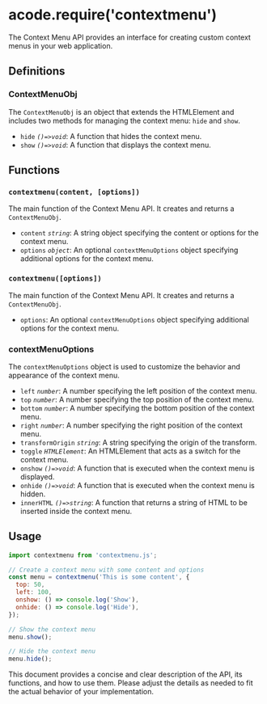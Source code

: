 # acode.require('contextmenu')

The Context Menu API provides an interface for creating custom context menus in your web application.

## Definitions

### ContextMenuObj

The `ContextMenuObj` is an object that extends the HTMLElement and includes two methods for managing the context menu: `hide` and `show`.

- `hide` _`()=>void`_: A function that hides the context menu.
- `show` _`()=>void`_: A function that displays the context menu.

## Functions

### `contextmenu(content, [options])`

The main function of the Context Menu API. It creates and returns a `ContextMenuObj`.

- `content` _`string`_: A string object specifying the content or options for the context menu.
- `options` _`object`_: An optional `contextMenuOptions` object specifying additional options for the context menu.

### `contextmenu([options])`

The main function of the Context Menu API. It creates and returns a `ContextMenuObj`.

- `options`: An optional `contextMenuOptions` object specifying additional options for the context menu.

### contextMenuOptions

The `contextMenuOptions` object is used to customize the behavior and appearance of the context menu.

- `left` _`number`_: A number specifying the left position of the context menu.
- `top` _`number`_: A number specifying the top position of the context menu.
- `bottom` _`number`_: A number specifying the bottom position of the context menu.
- `right` _`number`_: A number specifying the right position of the context menu.
- `transformOrigin` _`string`_: A string specifying the origin of the transform.
- `toggle` _`HTMLElement`_: An HTMLElement that acts as a switch for the context menu.
- `onshow` _`()=>void`_: A function that is executed when the context menu is displayed.
- `onhide` _`()=>void`_: A function that is executed when the context menu is hidden.
- `innerHTML` _`()=>string`_: A function that returns a string of HTML to be inserted inside the context menu.

## Usage

```js
import contextmenu from 'contextmenu.js';

// Create a context menu with some content and options
const menu = contextmenu('This is some content', {
  top: 50,
  left: 100,
  onshow: () => console.log('Show'),
  onhide: () => console.log('Hide'),
});

// Show the context menu
menu.show();

// Hide the context menu
menu.hide();
```

This document provides a concise and clear description of the API, its functions, and how to use them. Please adjust the details as needed to fit the actual behavior of your implementation.
